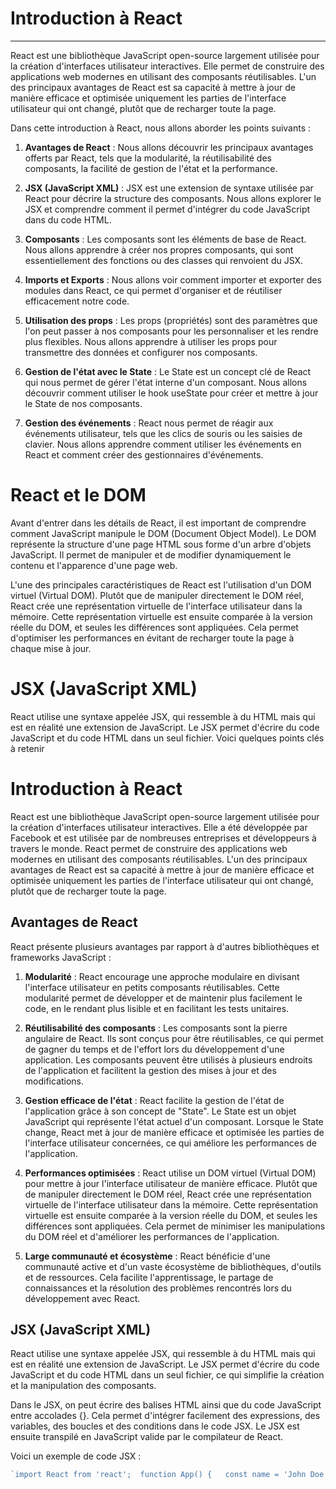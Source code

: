 # Introduction à React

******************************

React est une bibliothèque JavaScript open-source largement utilisée pour la création d'interfaces utilisateur interactives. Elle permet de construire des applications web modernes en utilisant des composants réutilisables. L'un des principaux avantages de React est sa capacité à mettre à jour de manière efficace et optimisée uniquement les parties de l'interface utilisateur qui ont changé, plutôt que de recharger toute la page.

Dans cette introduction à React, nous allons aborder les points suivants :

1. **Avantages de React** : Nous allons découvrir les principaux avantages offerts par React, tels que la modularité, la réutilisabilité des composants, la facilité de gestion de l'état et la performance.
    
2. **JSX (JavaScript XML)** : JSX est une extension de syntaxe utilisée par React pour décrire la structure des composants. Nous allons explorer le JSX et comprendre comment il permet d'intégrer du code JavaScript dans du code HTML.
    
3. **Composants** : Les composants sont les éléments de base de React. Nous allons apprendre à créer nos propres composants, qui sont essentiellement des fonctions ou des classes qui renvoient du JSX.
    
4. **Imports et Exports** : Nous allons voir comment importer et exporter des modules dans React, ce qui permet d'organiser et de réutiliser efficacement notre code.
    
5. **Utilisation des props** : Les props (propriétés) sont des paramètres que l'on peut passer à nos composants pour les personnaliser et les rendre plus flexibles. Nous allons apprendre à utiliser les props pour transmettre des données et configurer nos composants.
    
6. **Gestion de l'état avec le State** : Le State est un concept clé de React qui nous permet de gérer l'état interne d'un composant. Nous allons découvrir comment utiliser le hook useState pour créer et mettre à jour le State de nos composants.
    
7. **Gestion des événements** : React nous permet de réagir aux événements utilisateur, tels que les clics de souris ou les saisies de clavier. Nous allons apprendre comment utiliser les événements en React et comment créer des gestionnaires d'événements.
    

# React et le DOM

Avant d'entrer dans les détails de React, il est important de comprendre comment JavaScript manipule le DOM (Document Object Model). Le DOM représente la structure d'une page HTML sous forme d'un arbre d'objets JavaScript. Il permet de manipuler et de modifier dynamiquement le contenu et l'apparence d'une page web.

L'une des principales caractéristiques de React est l'utilisation d'un DOM virtuel (Virtual DOM). Plutôt que de manipuler directement le DOM réel, React crée une représentation virtuelle de l'interface utilisateur dans la mémoire. Cette représentation virtuelle est ensuite comparée à la version réelle du DOM, et seules les différences sont appliquées. Cela permet d'optimiser les performances en évitant de recharger toute la page à chaque mise à jour.

# JSX (JavaScript XML)

React utilise une syntaxe appelée JSX, qui ressemble à du HTML mais qui est en réalité une extension de JavaScript. Le JSX permet d'écrire du code JavaScript et du code HTML dans un seul fichier. Voici quelques points clés à retenir











# Introduction à React

React est une bibliothèque JavaScript open-source largement utilisée pour la création d'interfaces utilisateur interactives. Elle a été développée par Facebook et est utilisée par de nombreuses entreprises et développeurs à travers le monde. React permet de construire des applications web modernes en utilisant des composants réutilisables. L'un des principaux avantages de React est sa capacité à mettre à jour de manière efficace et optimisée uniquement les parties de l'interface utilisateur qui ont changé, plutôt que de recharger toute la page.

## Avantages de React

React présente plusieurs avantages par rapport à d'autres bibliothèques et frameworks JavaScript :

1. **Modularité** : React encourage une approche modulaire en divisant l'interface utilisateur en petits composants réutilisables. Cette modularité permet de développer et de maintenir plus facilement le code, en le rendant plus lisible et en facilitant les tests unitaires.
    
2. **Réutilisabilité des composants** : Les composants sont la pierre angulaire de React. Ils sont conçus pour être réutilisables, ce qui permet de gagner du temps et de l'effort lors du développement d'une application. Les composants peuvent être utilisés à plusieurs endroits de l'application et facilitent la gestion des mises à jour et des modifications.
    
3. **Gestion efficace de l'état** : React facilite la gestion de l'état de l'application grâce à son concept de "State". Le State est un objet JavaScript qui représente l'état actuel d'un composant. Lorsque le State change, React met à jour de manière efficace et optimisée les parties de l'interface utilisateur concernées, ce qui améliore les performances de l'application.
    
4. **Performances optimisées** : React utilise un DOM virtuel (Virtual DOM) pour mettre à jour l'interface utilisateur de manière efficace. Plutôt que de manipuler directement le DOM réel, React crée une représentation virtuelle de l'interface utilisateur dans la mémoire. Cette représentation virtuelle est ensuite comparée à la version réelle du DOM, et seules les différences sont appliquées. Cela permet de minimiser les manipulations du DOM réel et d'améliorer les performances de l'application.
    
5. **Large communauté et écosystème** : React bénéficie d'une communauté active et d'un vaste écosystème de bibliothèques, d'outils et de ressources. Cela facilite l'apprentissage, le partage de connaissances et la résolution des problèmes rencontrés lors du développement avec React.
    

## JSX (JavaScript XML)

React utilise une syntaxe appelée JSX, qui ressemble à du HTML mais qui est en réalité une extension de JavaScript. Le JSX permet d'écrire du code JavaScript et du code HTML dans un seul fichier, ce qui simplifie la création et la manipulation des composants.

Dans le JSX, on peut écrire des balises HTML ainsi que du code JavaScript entre accolades {}. Cela permet d'intégrer facilement des expressions, des variables, des boucles et des conditions dans le code JSX. Le JSX est ensuite transpilé en JavaScript valide par le compilateur de React.

Voici un exemple de code JSX :

```jsx
`import React from 'react';  function App() {   const name = 'John Doe';   return <h`
```

